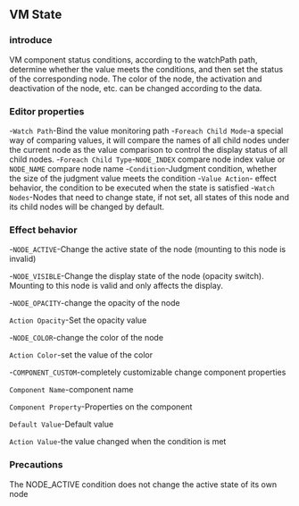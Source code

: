 ## VM State

### introduce 

VM component status conditions, according to the watchPath path, determine whether the value meets the conditions, and then set the status of the corresponding node. The color of the node, the activation and deactivation of the node, etc. can be changed according to the data.

### Editor properties

-`Watch Path`-Bind the value monitoring path
-`Foreach Child Mode`-a special way of comparing values, it will compare the names of all child nodes under the current node as the value comparison to control the display status of all child nodes.
-`Foreach Child Type`-`NODE_INDEX` compare node index value or `NODE_NAME` compare node name
-`Condition`-Judgment condition, whether the size of the judgment value meets the condition
-`Value Action`- effect behavior, the condition to be executed when the state is satisfied
-`Watch Nodes`-Nodes that need to change state, if not set, all states of this node and its child nodes will be changed by default.

### Effect behavior

-`NODE_ACTIVE`-Change the active state of the node (mounting to this node is invalid)

-`NODE_VISIBLE`-Change the display state of the node (opacity switch). Mounting to this node is valid and only affects the display.

-`NODE_OPACITY`-change the opacity of the node

  `Action Opacity`-Set the opacity value

-`NODE_COLOR`-change the color of the node

  `Action Color`-set the value of the color

-`COMPONENT_CUSTOM`-completely customizable change component properties

  `Component Name`-component name

  `Component Property`-Properties on the component

  `Default Value`-Default value

  `Action Value`-the value changed when the condition is met

### Precautions

The NODE_ACTIVE condition does not change the active state of its own node

